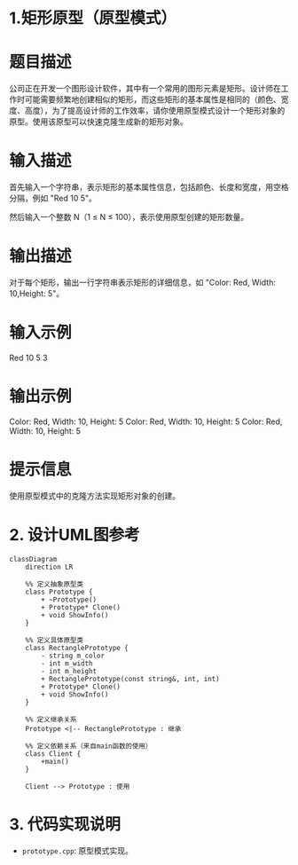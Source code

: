 # 1.矩形原型（原型模式）

# 题目描述

公司正在开发一个图形设计软件，其中有一个常用的图形元素是矩形。设计师在工作时可能需要频繁地创建相似的矩形，而这些矩形的基本属性是相同的（颜色、宽度、高度），为了提高设计师的工作效率，请你使用原型模式设计一个矩形对象的原型。使用该原型可以快速克隆生成新的矩形对象。

# 输入描述
首先输入一个字符串，表示矩形的基本属性信息，包括颜色、长度和宽度，用空格分隔，例如 "Red 10 5"。

然后输入一个整数 N（1 ≤ N ≤ 100），表示使用原型创建的矩形数量。

# 输出描述

对于每个矩形，输出一行字符串表示矩形的详细信息，如 "Color: Red, Width: 10,Height: 5"。

# 输入示例

Red 10 5
3

# 输出示例

Color: Red, Width: 10, Height: 5
Color: Red, Width: 10, Height: 5
Color: Red, Width: 10, Height: 5

# 提示信息

使用原型模式中的克隆方法实现矩形对象的创建。

# 2. 设计UML图参考

```mermaid
classDiagram
    direction LR
    
    %% 定义抽象原型类
    class Prototype {
        + ~Prototype()
        + Prototype* Clone()
        + void ShowInfo()
    }
    
    %% 定义具体原型类
    class RectanglePrototype {
        - string m_color
        - int m_width
        - int m_height
        + RectanglePrototype(const string&, int, int)
        + Prototype* Clone() 
        + void ShowInfo() 
    }
    
    %% 定义继承关系
    Prototype <|-- RectanglePrototype : 继承
    
    %% 定义依赖关系（来自main函数的使用）
    class Client {
        +main()
    }
    
    Client --> Prototype : 使用
```

# 3. 代码实现说明
+ `prototype.cpp`: 原型模式实现。

